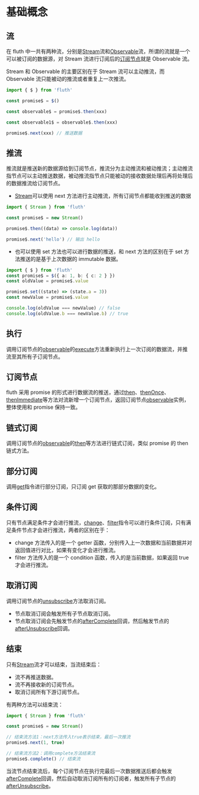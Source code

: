 # 基础概念

## 流

在 fluth 中一共有两种流，分别是[Stream](/cn/api/stream)流和[Observable](/cn/api/observable)流，所谓的流就是一个可以被订阅的数据源，对 Stream 流进行订阅后的[订阅节点](#订阅节点)就是 Observable 流。

Stream 和 Observable 的主要区别在于 Stream 流可以主动推流，而 Observable 流只能被动的推流或者重复上一次推流。

```typescript
import { $ } from 'fluth'

const promise$ = $()

const observable$ = promise$.then(xxx)

const observable1$ = observable$.then(xxx)

promise$.next(xxx) // 推送数据
```

## 推流

推流就是推送新的数据源给到订阅节点，推流分为主动推流和被动推流；主动推流指节点可以主动推送数据，被动推流指节点只能被动的接收数据处理后再将处理后的数据推流给订阅节点。

- [Stream](/cn/api/stream)可以使用 next 方法进行主动推流，所有订阅节点都能收到推送的数据

```typescript
import { Stream } from 'fluth'

const promise$ = new Stream()

promise$.then((data) => console.log(data))

promise$.next('hello') // 输出 hello
```

- 也可以使用 set 方法也可以进行数据的推送，和 next 方法的区别在于 set 方法推送的是基于上次数据的 immutable 数据。

```typescript
import { $ } from 'fluth'
const promise$ = $({ a: 1, b: { c: 2 } })
const oldValue = promise$.value

promise$.set((state) => (state.a = 3))
const newValue = promise$.value

console.log(oldValue === newValue) // false
console.log(oldValue.b === newValue.b) // true
```

## 执行

调用订阅节点的[observable](/cn/api/observable)的[execute](/cn/api/observable#execute)方法重新执行上一次订阅的数据流，并推流至其所有子订阅节点。

## 订阅节点

fluth 采用 promise 的形式进行数据流的推送，通过[then](/cn/api/observable#then)、[thenOnce](/cn/api/observable#thenonce)、[thenImmediate](/cn/api/observable#thenimmediate)等方法对流新增一个订阅节点，返回订阅节点[observable](/cn/api/observable)实例，整体使用和 promise 保持一致。

## 链式订阅

调用订阅节点的[observable](/cn/api/observable)的[then](/cn/api/observable#then)等方法进行链式订阅，类似 promise 的 then 链式方法。

## 部分订阅

调用[get](/cn/api/operator/get)指令进行部分订阅，只订阅 get 获取的那部分数据的变化。

## 条件订阅

只有节点满足条件才会进行推流，[change](/cn/api/operator/change)、[filter](/cn/api/operator/filter)指令可以进行条件订阅，只有满足条件节点才会进行推流，两者的区别在于：

- change 方法传入的是一个 getter 函数，分别传入上一次数据和当前数据并对返回值进行对比，如果有变化才会进行推流。
- filter 方法传入的是一个 condition 函数，传入的是当前数据，如果返回 true 才会进行推流。

## 取消订阅

调用订阅节点的[unsubscribe](/cn/api/observable#unsubscribe)方法取消订阅。

- 节点取消订阅会触发所有子节点取消订阅。
- 节点取消订阅会先触发节点的[afterComplete](/cn/api/observable#aftercomplete)回调，然后触发节点的[afterUnsubscribe](/cn/api/observable#afterunsubscribe)回调。

## 结束

只有[Stream](/cn/api/stream)流才可以结束，当流结束后：

- 流不再推送数据。
- 流不再接收新的订阅节点。
- 取消订阅所有下游订阅节点。

有两种方法可以结束流：

```typescript
import { Stream } from 'fluth'

const promise$ = new Stream()

// 结束流方法1：next方法传入true表示结束，最后一次推流
promise$.next(1, true)

// 结束流方法2：调用complete方法结束流
promise$.complete() // 结束流
```

当流节点结束流后，每个订阅节点在执行完最后一次数据推送后都会触发[afterComplete](/cn/api/observable#aftercomplete)回调，然后自动取消订阅所有的订阅者，触发所有子节点的[afterUnsubscribe](/cn/api/observable#afterunsubscribe)。
